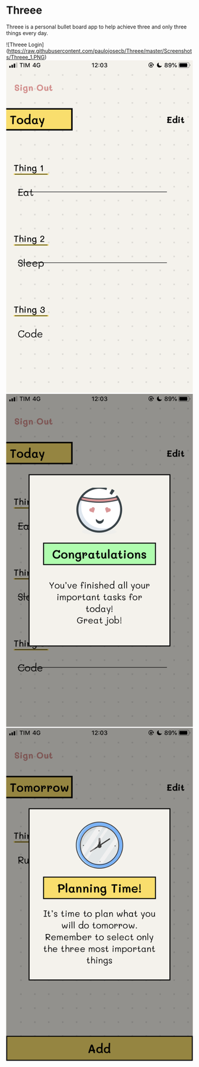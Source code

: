 # Threee
Threee is a personal bullet board app to help achieve three and only three things every day.

![Threee Login] (https://raw.githubusercontent.com/paulojosecb/Threee/master/Screenshots/Threee_1.PNG)
![Threee main](https://raw.githubusercontent.com/paulojosecb/Threee/master/Screenshots/Threee_2.PNG)
![Threee modal](https://raw.githubusercontent.com/paulojosecb/Threee/master/Screenshots/Threee_3.PNG)
![Threee modal](https://raw.githubusercontent.com/paulojosecb/Threee/master/Screenshots/Threee_4.PNG)
